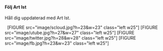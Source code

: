 #### Följ Art Ist

Håll dig uppdaterad med Art Ist.
<div markdown="1" class="left follow">
&nbsp;&nbsp;[FIGURE src="image/scloud.jpg?h=23&w=23" class="left w25"]
[FIGURE src="image/utube.jpg?h=27&w=27" class="left w25"]
[FIGURE src="image/twitter.jpg?h=28&w=28" class="left w25"]
[FIGURE src="image/fb.jpg?h=23&w=23" class="left w25"]
</div>

